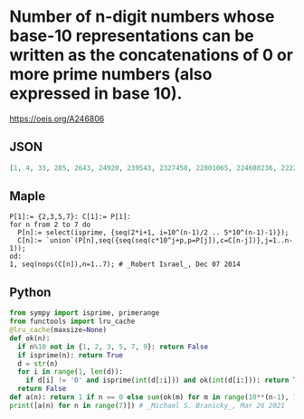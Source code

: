 # Number of n\-digit numbers whose base\-10 representations can be written as the concatenations of 0 or more prime numbers \(also expressed in base 10\)\.
https://oeis.org/A246806
## JSON
```JSON
[1, 4, 33, 285, 2643, 24920, 239543, 2327458, 22801065, 224608236, 2222034266, 22053438268]
```
## Maple
```Maple
P[1]:= {2,3,5,7}: C[1]:= P[1]:
for n from 2 to 7 do
  P[n]:= select(isprime, {seq(2*i+1, i=10^(n-1)/2 .. 5*10^(n-1)-1)});
  C[n]:= `union`(P[n],seq({seq(seq(c*10^j+p,p=P[j]),c=C[n-j])},j=1..n-1));
od:
1, seq(nops(C[n]),n=1..7); # _Robert Israel_, Dec 07 2014
```
## Python
```Python
from sympy import isprime, primerange
from functools import lru_cache
@lru_cache(maxsize=None)
def ok(n):
  if n%10 not in {1, 2, 3, 5, 7, 9}: return False
  if isprime(n): return True
  d = str(n)
  for i in range(1, len(d)):
    if d[i] != '0' and isprime(int(d[:i])) and ok(int(d[i:])): return True
  return False
def a(n): return 1 if n == 0 else sum(ok(m) for m in range(10**(n-1), 10**n))
print([a(n) for n in range(7)]) # _Michael S. Branicky_, Mar 26 2021
```
